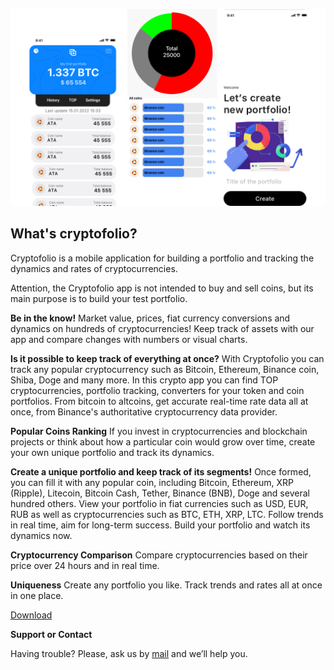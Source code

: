 ![Image](images/Artboard.jpg)
## What's cryptofolio?

Cryptofolio is a mobile application for building a portfolio and tracking the dynamics and rates of cryptocurrencies.

Attention, the Cryptofolio app is not intended to buy and sell coins, but its main purpose is to build your test portfolio.

**Be in the know!**
Market value, prices, fiat currency conversions and dynamics on hundreds of cryptocurrencies! Keep track of assets with our app and compare changes with numbers or visual charts.

**Is it possible to keep track of everything at once?**
With Cryptofolio you can track any popular cryptocurrency such as Bitcoin, Ethereum, Binance coin, Shiba, Doge and many more. In this crypto app you can find TOP cryptocurrencies, portfolio tracking, converters for your token and coin portfolios. From bitcoin to altcoins, get accurate real-time rate data all at once, from Binance's authoritative cryptocurrency data provider.

**Popular Coins Ranking**
If you invest in cryptocurrencies and blockchain projects or think about how a particular coin would grow over time, create your own unique portfolio and track its dynamics.

**Create a unique portfolio and keep track of its segments!**
Once formed, you can fill it with any popular coin, including Bitcoin, Ethereum, XRP (Ripple), Litecoin, Bitcoin Cash, Tether, Binance (BNB), Doge and several hundred others. View your portfolio in fiat currencies such as USD, EUR, RUB as well as cryptocurrencies such as BTC, ETH, XRP, LTC. Follow trends in real time, aim for long-term success. Build your portfolio and watch its dynamics now.


**Cryptocurrency Comparison**
Compare cryptocurrencies based on their price over 24 hours and in real time.

**Uniqueness**
Create any portfolio you like. Track trends and rates all at once in one place.

[Download](https://appstoreconnect.apple.com/apps/1610389403)

**Support or Contact**

Having trouble? Please, ask us by [mail](mailto:viktorianecc@gmail.com) and we’ll help you.
